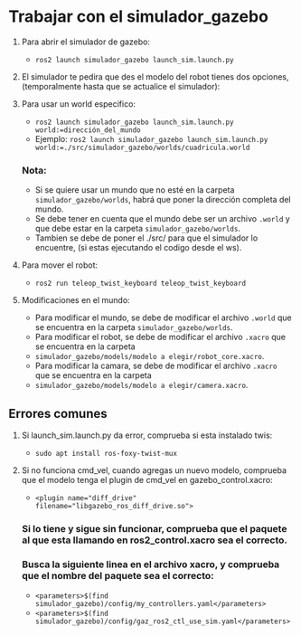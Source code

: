 # Trabajar con el simulador_gazebo

1. Para abrir el simulador de gazebo:
   - `ros2 launch simulador_gazebo launch_sim.launch.py`
   
2. El simulador te pedira que des el modelo del robot tienes dos opciones, (temporalmente hasta que se actualice el simulador):

3. Para usar un world especifico:
    - `ros2 launch simulador_gazebo launch_sim.launch.py world:=dirección_del_mundo`
    - Ejemplo: `ros2 launch simulador_gazebo launch_sim.launch.py world:=./src/simulador_gazebo/worlds/cuadricula.world`
   
   ### Nota:
    - Si se quiere usar un mundo que no esté en la carpeta `simulador_gazebo/worlds`, habrá que poner la dirección completa del mundo.
    - Se debe tener en cuenta que el mundo debe ser un archivo `.world` y que debe estar en la carpeta `simulador_gazebo/worlds`.
    - Tambien se debe de poner el ./src/ para que el simulador lo encuentre, (si estas ejecutando el codigo desde el ws).

4. Para mover el robot:
    - `ros2 run teleop_twist_keyboard teleop_twist_keyboard`

5. Modificaciones en el mundo:
    - Para modificar el mundo, se debe de modificar el archivo `.world` que se encuentra en la carpeta `simulador_gazebo/worlds`.
    - Para modificar el robot, se debe de modificar el archivo `.xacro` que se encuentra en la carpeta 
    - `simulador_gazebo/models/modelo a elegir/robot_core.xacro`.
    - Para modificar la camara, se debe de modificar el archivo `.xacro` que se encuentra en la carpeta
    - `simulador_gazebo/models/modelo a elegir/camera.xacro`.

## Errores comunes

1. Si launch_sim.launch.py da error, comprueba si esta instalado twis:
    - `sudo apt install ros-foxy-twist-mux`

2. Si no funciona cmd_vel, cuando agregas un nuevo modelo, comprueba que el modelo tenga el plugin de cmd_vel en 
   gazebo_control.xacro:
    - `<plugin name="diff_drive" filename="libgazebo_ros_diff_drive.so">`

   ### Si lo tiene y sigue sin funcionar, comprueba que el paquete al que esta llamando en ros2_control.xacro sea el correcto.
   ### Busca la siguiente linea en el archivo xacro, y comprueba que el nombre del paquete sea el correcto:
    - `<parameters>$(find simulador_gazebo)/config/my_controllers.yaml</parameters>`
    - `<parameters>$(find simulador_gazebo)/config/gaz_ros2_ctl_use_sim.yaml</parameters>`